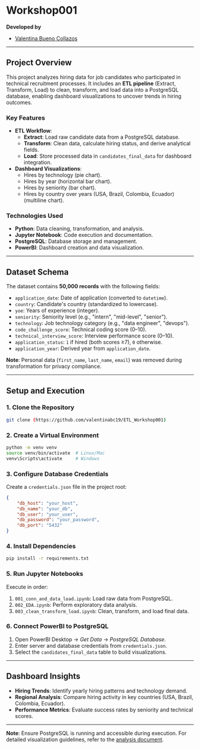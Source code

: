 # Workshop001

**Developed by**  
* [Valentina Bueno Collazos](https://github.com/valentinabc19)  

---

## **Project Overview**  
This project analyzes hiring data for job candidates who participated in technical recruitment processes. It includes an **ETL pipeline** (Extract, Transform, Load) to clean, transform, and load data into a PostgreSQL database, enabling dashboard visualizations to uncover trends in hiring outcomes.  

### **Key Features**  
- **ETL Workflow**:  
  - **Extract**: Load raw candidate data from a PostgreSQL database.  
  - **Transform**: Clean data, calculate hiring status, and derive analytical fields.  
  - **Load**: Store processed data in `candidates_final_data` for dashboard integration.  
- **Dashboard Visualizations**:  
  - Hires by technology (pie chart).  
  - Hires by year (horizontal bar chart).  
  - Hires by seniority (bar chart).  
  - Hires by country over years (USA, Brazil, Colombia, Ecuador) (multiline chart).  

### **Technologies Used**  
- **Python**: Data cleaning, transformation, and analysis.  
- **Jupyter Notebook**: Code execution and documentation.  
- **PostgreSQL**: Database storage and management.  
- **PowerBI**: Dashboard creation and data visualization.  

---

## **Dataset Schema**  
The dataset contains **50,000 records** with the following fields:  
- `application_date`: Date of application (converted to `datetime`).  
- `country`: Candidate's country (standardized to lowercase).  
- `yoe`: Years of experience (integer).  
- `seniority`: Seniority level (e.g., "intern", "mid-level", "senior").  
- `technology`: Job technology category (e.g., "data engineer", "devops").  
- `code_challenge_score`: Technical coding score (0–10).  
- `technical_interview_score`: Interview performance score (0–10).  
- `application_status`: `1` if hired (both scores ≥7), `0` otherwise.  
- `application_year`: Derived year from `application_date`.  

**Note**: Personal data (`first_name`, `last_name`, `email`) was removed during transformation for privacy compliance.  

---

## **Setup and Execution**  

### **1. Clone the Repository**  
```bash  
git clone (https://github.com/valentinabc19/ETL_Workshop001)
```  

### **2. Create a Virtual Environment**  
```bash  
python -m venv venv  
source venv/bin/activate  # Linux/Mac  
venv\Scripts\activate     # Windows  
```  

### **3. Configure Database Credentials**  
Create a `credentials.json` file in the project root:  
```json  
{  
    "db_host": "your_host",  
    "db_name": "your_db",  
    "db_user": "your_user",  
    "db_password": "your_password",  
    "db_port": "5432"  
}  
```  

### **4. Install Dependencies**  
```bash  
pip install -r requirements.txt  
```  

### **5. Run Jupyter Notebooks**  
Execute in order:  
1. `001_conn_and_data_load.ipynb`: Load raw data from PostgreSQL.  
2. `002_EDA.ipynb`: Perform exploratory data analysis.  
3. `003_clean_transform_load.ipynb`: Clean, transform, and load final data.  

### **6. Connect PowerBI to PostgreSQL**  
1. Open PowerBI Desktop → *Get Data* → *PostgreSQL Database*.  
2. Enter server and database credentials from `credentials.json`.  
3. Select the `candidates_final_data` table to build visualizations.  

---

## **Dashboard Insights**  
- **Hiring Trends**: Identify yearly hiring patterns and technology demand.  
- **Regional Analysis**: Compare hiring activity in key countries (USA, Brazil, Colombia, Ecuador).  
- **Performance Metrics**: Evaluate success rates by seniority and technical scores.  

---

**Note**: Ensure PostgreSQL is running and accessible during execution. For detailed visualization guidelines, refer to the [analysis document](link-to-analysis.md).  
```
